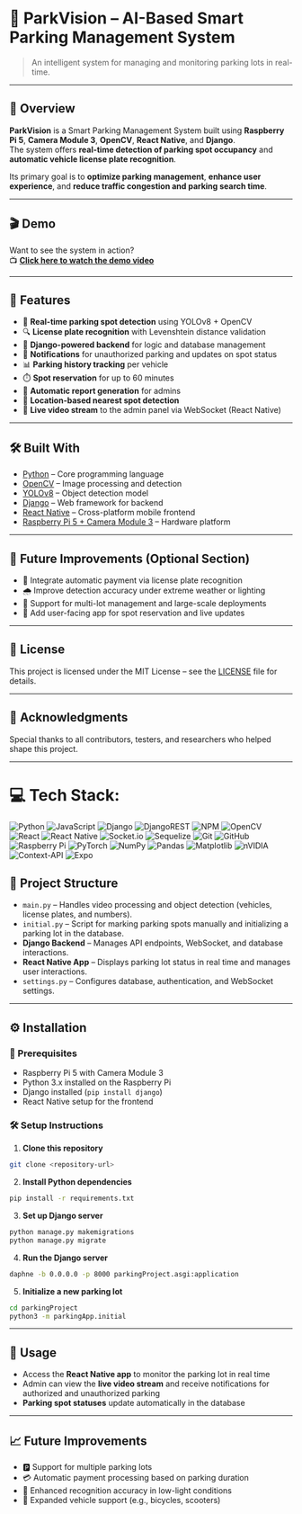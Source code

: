 # 🚗 ParkVision – AI-Based Smart Parking Management System

> An intelligent system for managing and monitoring parking lots in real-time.

---

## 🧠 Overview

**ParkVision** is a Smart Parking Management System built using **Raspberry Pi 5**, **Camera Module 3**, **OpenCV**, **React Native**, and **Django**.  
The system offers **real-time detection of parking spot occupancy** and **automatic vehicle license plate recognition**.

Its primary goal is to **optimize parking management**, **enhance user experience**, and **reduce traffic congestion and parking search time**.

---

## 🎬 Demo

Want to see the system in action?  
📺 **[Click here to watch the demo video](#)**

---

## 🚀 Features

- 🎯 **Real-time parking spot detection** using YOLOv8 + OpenCV  
- 🔍 **License plate recognition** with Levenshtein distance validation  
- 🧠 **Django-powered backend** for logic and database management  
- 🚨 **Notifications** for unauthorized parking and updates on spot status  
- 📊 **Parking history tracking** per vehicle  
- ⏱️ **Spot reservation** for up to 60 minutes  
- 🧾 **Automatic report generation** for admins  
- 📍 **Location-based nearest spot detection**  
- 🔴 **Live video stream** to the admin panel via WebSocket (React Native)

---

## 🛠️ Built With

- [Python](https://www.python.org/) – Core programming language  
- [OpenCV](https://opencv.org/) – Image processing and detection  
- [YOLOv8](https://github.com/ultralytics/ultralytics) – Object detection model  
- [Django](https://www.djangoproject.com/) – Web framework for backend  
- [React Native](https://reactnative.dev/) – Cross-platform mobile frontend  
- [Raspberry Pi 5 + Camera Module 3](https://www.raspberrypi.com/) – Hardware platform

---

## 📌 Future Improvements (Optional Section)

- 📡 Integrate automatic payment via license plate recognition  
- 🌧️ Improve detection accuracy under extreme weather or lighting  
- 🏢 Support for multi-lot management and large-scale deployments  
- 📱 Add user-facing app for spot reservation and live updates

---

## 📄 License

This project is licensed under the MIT License – see the [LICENSE](./LICENSE) file for details.

---

## 🙌 Acknowledgments

Special thanks to all contributors, testers, and researchers who helped shape this project.

---

# 💻 Tech Stack:
![Python](https://img.shields.io/badge/python-3670A0?style=for-the-badge&logo=python&logoColor=ffdd54) ![JavaScript](https://img.shields.io/badge/javascript-%23323330.svg?style=for-the-badge&logo=javascript&logoColor=%23F7DF1E) ![Django](https://img.shields.io/badge/django-%23092E20.svg?style=for-the-badge&logo=django&logoColor=white) ![DjangoREST](https://img.shields.io/badge/DJANGO-REST-ff1709?style=for-the-badge&logo=django&logoColor=white&color=ff1709&labelColor=gray) ![NPM](https://img.shields.io/badge/NPM-%23CB3837.svg?style=for-the-badge&logo=npm&logoColor=white) ![OpenCV](https://img.shields.io/badge/opencv-%23white.svg?style=for-the-badge&logo=opencv&logoColor=white) ![React](https://img.shields.io/badge/react-%2320232a.svg?style=for-the-badge&logo=react&logoColor=%2361DAFB) ![React Native](https://img.shields.io/badge/react_native-%2320232a.svg?style=for-the-badge&logo=react&logoColor=%2361DAFB) ![Socket.io](https://img.shields.io/badge/Socket.io-black?style=for-the-badge&logo=socket.io&badgeColor=010101) ![Sequelize](https://img.shields.io/badge/Sequelize-52B0E7?style=for-the-badge&logo=Sequelize&logoColor=white) ![Git](https://img.shields.io/badge/git-%23F05033.svg?style=for-the-badge&logo=git&logoColor=white) ![GitHub](https://img.shields.io/badge/github-%23121011.svg?style=for-the-badge&logo=github&logoColor=white) ![Raspberry Pi](https://img.shields.io/badge/-Raspberry_Pi-C51A4A?style=for-the-badge&logo=Raspberry-Pi) ![PyTorch](https://img.shields.io/badge/PyTorch-%23EE4C2C.svg?style=for-the-badge&logo=PyTorch&logoColor=white) ![NumPy](https://img.shields.io/badge/numpy-%23013243.svg?style=for-the-badge&logo=numpy&logoColor=white) ![Pandas](https://img.shields.io/badge/pandas-%23150458.svg?style=for-the-badge&logo=pandas&logoColor=white) ![Matplotlib](https://img.shields.io/badge/Matplotlib-%23ffffff.svg?style=for-the-badge&logo=Matplotlib&logoColor=black) ![nVIDIA](https://img.shields.io/badge/cuda-000000.svg?style=for-the-badge&logo=nVIDIA&logoColor=green) ![Context-API](https://img.shields.io/badge/Context--Api-000000?style=for-the-badge&logo=react) ![Expo](https://img.shields.io/badge/expo-1C1E24?style=for-the-badge&logo=expo&logoColor=#D04A37)

## 🧱 Project Structure

- `main.py` – Handles video processing and object detection (vehicles, license plates, and numbers).
- `initial.py` – Script for marking parking spots manually and initializing a parking lot in the database.
- **Django Backend** – Manages API endpoints, WebSocket, and database interactions.
- **React Native App** – Displays parking lot status in real time and manages user interactions.
- `settings.py` – Configures database, authentication, and WebSocket settings.

---

## ⚙️ Installation

### 📌 Prerequisites

- Raspberry Pi 5 with Camera Module 3  
- Python 3.x installed on the Raspberry Pi  
- Django installed (`pip install django`)  
- React Native setup for the frontend

### 🛠️ Setup Instructions

1. **Clone this repository**
```bash
git clone <repository-url>
```

2. **Install Python dependencies**
```bash
pip install -r requirements.txt
```

3. **Set up Django server**
```bash
python manage.py makemigrations
python manage.py migrate
```

4. **Run the Django server**
```bash
daphne -b 0.0.0.0 -p 8000 parkingProject.asgi:application
```

5. **Initialize a new parking lot**
```bash
cd parkingProject
python3 -m parkingApp.initial
```

---

## 📲 Usage

- Access the **React Native app** to monitor the parking lot in real time  
- Admin can view the **live video stream** and receive notifications for authorized and unauthorized parking  
- **Parking spot statuses** update automatically in the database

---

## 📈 Future Improvements

- 🅿️ Support for multiple parking lots  
- 💳 Automatic payment processing based on parking duration  
- 🌙 Enhanced recognition accuracy in low-light conditions  
- 🛵 Expanded vehicle support (e.g., bicycles, scooters)

